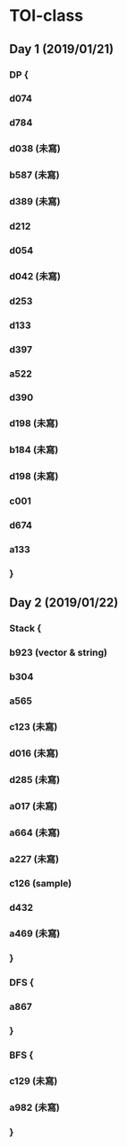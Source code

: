 # TOI-class
## Day 1 (2019/01/21)
### DP {
### d074
### d784
### d038 (未寫)
### b587 (未寫)
### d389 (未寫)
### d212
### d054
### d042 (未寫)
### d253
### d133
### d397
### a522 
### d390
### d198 (未寫)
### b184 (未寫)
### d198 (未寫)
### c001
### d674 
### a133 
### }
## Day 2 (2019/01/22)
### Stack {
### b923 (vector & string)
### b304 
### a565
### c123 (未寫)
### d016 (未寫)
### d285 (未寫)
### a017 (未寫)
### a664 (未寫)
### a227 (未寫)
### c126 (sample)
### d432
### a469 (未寫)
### }
### DFS {
### a867 
### }
### BFS {
### c129 (未寫)
### a982 (未寫)
### }
